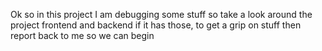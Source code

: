 Ok so in this project I am debugging some stuff so take a look around the project frontend and backend if it has those, to get a grip on stuff then report back to me so we can begin  